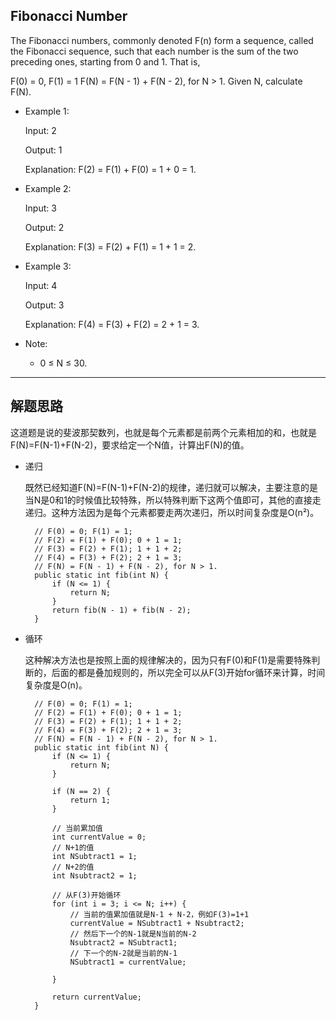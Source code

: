 ## Fibonacci Number

The Fibonacci numbers, commonly denoted F(n) form a sequence, called the Fibonacci sequence, such that each number is the sum of the two preceding ones, starting from 0 and 1. That is,

F(0) = 0,   F(1) = 1
F(N) = F(N - 1) + F(N - 2), for N > 1.
Given N, calculate F(N).

- Example 1:

  Input: 2

  Output: 1

  Explanation: F(2) = F(1) + F(0) = 1 + 0 = 1.

- Example 2:

  Input: 3

  Output: 2

  Explanation: F(3) = F(2) + F(1) = 1 + 1 = 2.

- Example 3:

  Input: 4

  Output: 3

  Explanation: F(4) = F(3) + F(2) = 2 + 1 = 3.
 

- Note:
  - 0 ≤ N ≤ 30.

---

## 解题思路
这道题是说的斐波那契数列，也就是每个元素都是前两个元素相加的和，也就是F(N)=F(N-1)+F(N-2)，要求给定一个N值，计算出F(N)的值。


- 递归

  既然已经知道F(N)=F(N-1)+F(N-2)的规律，递归就可以解决，主要注意的是当N是0和1的时候值比较特殊，所以特殊判断下这两个值即可，其他的直接走递归。这种方法因为是每个元素都要走两次递归，所以时间复杂度是O(n²)。

  ```
	// F(0) = 0; F(1) = 1;
	// F(2) = F(1) + F(0); 0 + 1 = 1;
	// F(3) = F(2) + F(1); 1 + 1 + 2;
	// F(4) = F(3) + F(2); 2 + 1 = 3;
	// F(N) = F(N - 1) + F(N - 2), for N > 1.
	public static int fib(int N) {
		if (N <= 1) {
			return N;
		}
		return fib(N - 1) + fib(N - 2);
	}
  ```

- 循环

  这种解决方法也是按照上面的规律解决的，因为只有F(0)和F(1)是需要特殊判断的，后面的都是叠加规则的，所以完全可以从F(3)开始for循环来计算，时间复杂度是O(n)。

  ```
    // F(0) = 0; F(1) = 1;
	// F(2) = F(1) + F(0); 0 + 1 = 1;
	// F(3) = F(2) + F(1); 1 + 1 + 2;
	// F(4) = F(3) + F(2); 2 + 1 = 3;
	// F(N) = F(N - 1) + F(N - 2), for N > 1.
	public static int fib(int N) {
		if (N <= 1) {
			return N;
		}

		if (N == 2) {
			return 1;
		}

		// 当前累加值
		int currentValue = 0;
		// N+1的值
		int NSubtract1 = 1;
		// N+2的值
		int Nsubtract2 = 1;

		// 从F(3)开始循环
		for (int i = 3; i <= N; i++) {
			// 当前的值累加值就是N-1 + N-2，例如F(3)=1+1
			currentValue = NSubtract1 + Nsubtract2;
			// 然后下一个的N-1就是N当前的N-2
			Nsubtract2 = NSubtract1;
			// 下一个的N-2就是当前的N-1
			NSubtract1 = currentValue;

		}

		return currentValue;
	}
  ```
